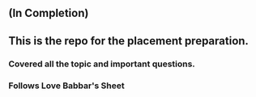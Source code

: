## (In Completion)
## This is the repo for the placement preparation.
### Covered all the topic and important questions.
### Follows Love Babbar's Sheet
